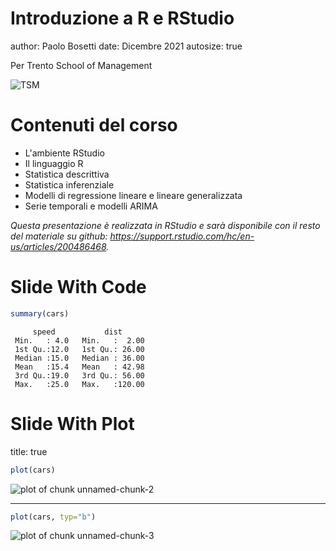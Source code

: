 Introduzione a R e RStudio
========================================================
author: Paolo Bosetti
date: Dicembre 2021
autosize: true

Per Trento School of Management

![TSM](https://www.tsm.tn.it/fileadmin/2019/templates/images/logo-scritta-r-w.svg)

Contenuti del corso
========================================================

- L'ambiente RStudio
- Il linguaggio R
- Statistica descrittiva
- Statistica inferenziale
- Modelli di regressione lineare e lineare generalizzata
- Serie temporali e modelli ARIMA

*Questa presentazione è realizzata in RStudio e sarà disponibile con il resto del materiale su github: <https://support.rstudio.com/hc/en-us/articles/200486468>.*


Slide With Code
========================================================


```r
summary(cars)
```

```
     speed           dist       
 Min.   : 4.0   Min.   :  2.00  
 1st Qu.:12.0   1st Qu.: 26.00  
 Median :15.0   Median : 36.00  
 Mean   :15.4   Mean   : 42.98  
 3rd Qu.:19.0   3rd Qu.: 56.00  
 Max.   :25.0   Max.   :120.00  
```

Slide With Plot
========================================================
title: true


```r
plot(cars)
```

![plot of chunk unnamed-chunk-2](Presentazione-figure/unnamed-chunk-2-1.png)
***

```r
plot(cars, typ="b")
```

![plot of chunk unnamed-chunk-3](Presentazione-figure/unnamed-chunk-3-1.png)

